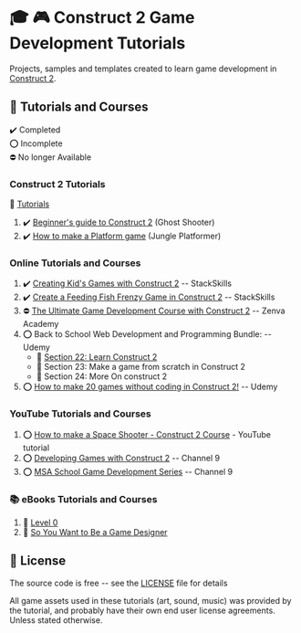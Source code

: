 # :mortar_board: :video_game: Construct 2 Game Development Tutorials

Projects, samples and templates created to learn game development in [Construct 2][construct].

## :beginner: Tutorials and Courses

:heavy_check_mark: Completed  
:o: Incomplete  
:no_entry: No longer Available

### Construct 2 Tutorials

:link: [Tutorials][tutorials]

1. :heavy_check_mark: [Beginner's guide to Construct 2](construct-tutorials/ghost-shooter-tutorial/) (Ghost Shooter)
2. :heavy_check_mark: [How to make a Platform game](construct-tutorials/jungle-platformer-tutorial/) (Jungle Platformer)

### Online Tutorials and Courses

1. :heavy_check_mark: [Creating Kid's Games with Construct 2](stackskills/toddler-games-tutorial/) -- StackSkills
2. :heavy_check_mark: [Create a Feeding Fish Frenzy Game in Construct 2](stackskills/feeding-fish-frenzy-tutorial/) -- StackSkills
3. :no_entry: [The Ultimate Game Development Course with Construct 2](zenva-academy/ultimate-game-development-course/) -- Zenva Academy
4. :o: Back to School Web Development and Programming Bundle: -- Udemy
   - :construction: [Section 22: Learn Construct 2](/)
   - :construction: Section 23: Make a game from scratch in Construct 2
   - :construction: Section 24: More On construct 2
5. :o: [How to make 20 games without coding in Construct 2!](20-games-without-coding/) -- Udemy

### YouTube Tutorials and Courses

1. :o: [How to make a Space Shooter - Construct 2 Course](youtube/space-shooter-tutorial/) - YouTube tutorial
2. :o: [Developing Games with Construct 2](channel9/developing-games-with-construct-2/) -- Channel 9
3. :o: [MSA School Game Development Series](channel9/msa-school-game-development-series/) -- Channel 9

### :books: eBooks Tutorials and Courses

1. :file_folder: [Level 0](level-0-ebook/)
2. :file_folder: [So You Want to Be a Game Designer](so-you-want-to-be-a-game-designer/)

## :page_with_curl: License

The source code is free -- see the [LICENSE](LICENSE) file for details

All game assets used in these tutorials (art, sound, music) was provided by the tutorial, and probably have their own end user license agreements.
Unless stated otherwise.

[construct]: https://www.scirra.com/construct2
[tutorials]: https://www.construct.net/en/tutorials/construct-2?flang=1
